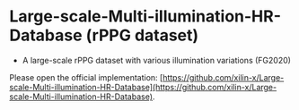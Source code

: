 # Large-scale-Multi-illumination-HR-Database (rPPG dataset)
- A large-scale rPPG dataset with various illumination variations (FG2020)

Please open the official implementation: [https://github.com/xilin-x/Large-scale-Multi-illumination-HR-Database](https://github.com/xilin-x/Large-scale-Multi-illumination-HR-Database).
